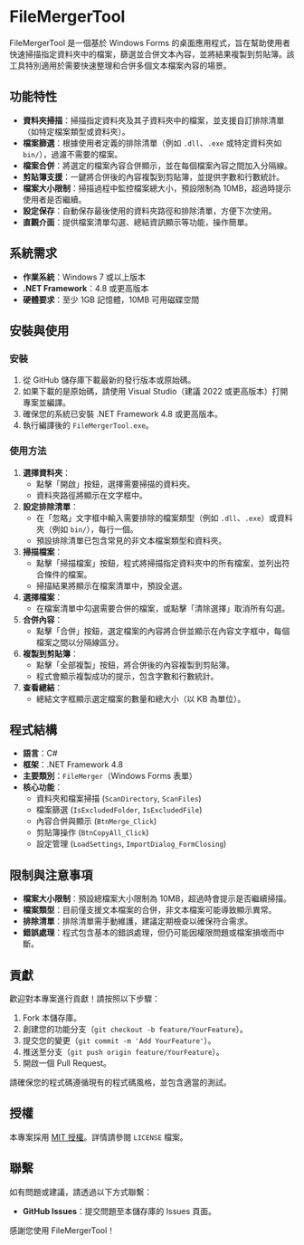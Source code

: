 # FileMergerTool
FileMergerTool 是一個基於 Windows Forms 的桌面應用程式，旨在幫助使用者快速掃描指定資料夾中的檔案，篩選並合併文本內容，並將結果複製到剪貼簿。該工具特別適用於需要快速整理和合併多個文本檔案內容的場景。

## 功能特性

- **資料夾掃描**：掃描指定資料夾及其子資料夾中的檔案，並支援自訂排除清單（如特定檔案類型或資料夾）。
- **檔案篩選**：根據使用者定義的排除清單（例如 `.dll`、`.exe` 或特定資料夾如 `bin/`），過濾不需要的檔案。
- **檔案合併**：將選定的檔案內容合併顯示，並在每個檔案內容之間加入分隔線。
- **剪貼簿支援**：一鍵將合併後的內容複製到剪貼簿，並提供字數和行數統計。
- **檔案大小限制**：掃描過程中監控檔案總大小，預設限制為 10MB，超過時提示使用者是否繼續。
- **設定保存**：自動保存最後使用的資料夾路徑和排除清單，方便下次使用。
- **直觀介面**：提供檔案清單勾選、總結資訊顯示等功能，操作簡單。

## 系統需求

- **作業系統**：Windows 7 或以上版本
- **.NET Framework**：4.8 或更高版本
- **硬體要求**：至少 1GB 記憶體，10MB 可用磁碟空間

## 安裝與使用

### 安裝
1. 從 GitHub 儲存庫下載最新的發行版本或原始碼。
2. 如果下載的是原始碼，請使用 Visual Studio（建議 2022 或更高版本）打開專案並編譯。
3. 確保您的系統已安裝 .NET Framework 4.8 或更高版本。
4. 執行編譯後的 `FileMergerTool.exe`。

### 使用方法
1. **選擇資料夾**：
   - 點擊「開啟」按鈕，選擇需要掃描的資料夾。
   - 資料夾路徑將顯示在文字框中。
2. **設定排除清單**：
   - 在「忽略」文字框中輸入需要排除的檔案類型（例如 `.dll`、`.exe`）或資料夾（例如 `bin/`），每行一個。
   - 預設排除清單已包含常見的非文本檔案類型和資料夾。
3. **掃描檔案**：
   - 點擊「掃描檔案」按鈕，程式將掃描指定資料夾中的所有檔案，並列出符合條件的檔案。
   - 掃描結果將顯示在檔案清單中，預設全選。
4. **選擇檔案**：
   - 在檔案清單中勾選需要合併的檔案，或點擊「清除選擇」取消所有勾選。
5. **合併內容**：
   - 點擊「合併」按鈕，選定檔案的內容將合併並顯示在內容文字框中，每個檔案之間以分隔線區分。
6. **複製到剪貼簿**：
   - 點擊「全部複製」按鈕，將合併後的內容複製到剪貼簿。
   - 程式會顯示複製成功的提示，包含字數和行數統計。
7. **查看總結**：
   - 總結文字框顯示選定檔案的數量和總大小（以 KB 為單位）。

## 程式結構

- **語言**：C#
- **框架**：.NET Framework 4.8
- **主要類別**：`FileMerger`（Windows Forms 表單）
- **核心功能**：
  - 資料夾和檔案掃描 (`ScanDirectory`, `ScanFiles`)
  - 檔案篩選 (`IsExcludedFolder`, `IsExcludedFile`)
  - 內容合併與顯示 (`BtnMerge_Click`)
  - 剪貼簿操作 (`BtnCopyAll_Click`)
  - 設定管理 (`LoadSettings`, `ImportDialog_FormClosing`)

## 限制與注意事項

- **檔案大小限制**：預設總檔案大小限制為 10MB，超過時會提示是否繼續掃描。
- **檔案類型**：目前僅支援文本檔案的合併，非文本檔案可能導致顯示異常。
- **排除清單**：排除清單需手動維護，建議定期檢查以確保符合需求。
- **錯誤處理**：程式包含基本的錯誤處理，但仍可能因權限問題或檔案損壞而中斷。

## 貢獻

歡迎對本專案進行貢獻！請按照以下步驟：

1. Fork 本儲存庫。
2. 創建您的功能分支（`git checkout -b feature/YourFeature`）。
3. 提交您的變更（`git commit -m 'Add YourFeature'`）。
4. 推送至分支（`git push origin feature/YourFeature`）。
5. 開啟一個 Pull Request。

請確保您的程式碼遵循現有的程式碼風格，並包含適當的測試。

## 授權

本專案採用 [MIT 授權](LICENSE)。詳情請參閱 `LICENSE` 檔案。

## 聯繫

如有問題或建議，請透過以下方式聯繫：
- **GitHub Issues**：提交問題至本儲存庫的 Issues 頁面。

感謝您使用 FileMergerTool！
